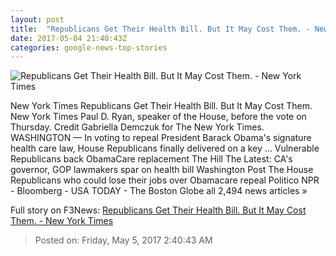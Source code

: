 ```yaml
---
layout: post
title:  "Republicans Get Their Health Bill. But It May Cost Them. - New York Times"
date: 2017-05-04 21:40:43Z
categories: google-news-top-stories
---
```


![Republicans Get Their Health Bill. But It May Cost Them. - New York Times](https://static01.nyt.com/images/2017/05/04/us/xxhealth-daily/xxhealth-daily-facebookJumbo.jpg)

New York Times Republicans Get Their Health Bill. But It May Cost Them. New York Times Paul D. Ryan, speaker of the House, before the vote on Thursday. Credit Gabriella Demczuk for The New York Times. WASHINGTON — In voting to repeal President Barack Obama's signature health care law, House Republicans finally delivered on a key ... Vulnerable Republicans back ObamaCare replacement The Hill The Latest: CA's governor, GOP lawmakers spar on health bill Washington Post The House Republicans who could lose their jobs over Obamacare repeal Politico NPR - Bloomberg - USA TODAY - The Boston Globe all 2,494 news articles »


Full story on F3News: [Republicans Get Their Health Bill. But It May Cost Them. - New York Times](http://www.f3nws.com/n/xfRjAF)

> Posted on: Friday, May 5, 2017 2:40:43 AM
